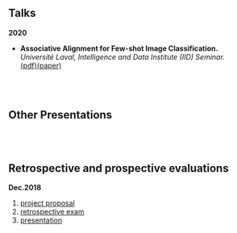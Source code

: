 ## Talks
**2020**
- **Associative Alignment for Few-shot Image Classification.**\
	_Université Laval, Intelligence and Data Institute (IID) Seminar._  
	[(pdf)](https://github.com/ArmanAfrasiyabi/Ph.D-reports-talks-presentations/blob/master/presentations/Associative%20Alignmentfor%20Few-Shot%20Image%20Classification.pdf)[(paper)](https://arxiv.org/abs/1912.05094) 







<br/>
<br/>

## Other Presentations 











<br/>
<br/>
 
## Retrospective and prospective evaluations

**Dec.2018** 
1. [project proposal](https://github.com/ArmanAfrasiyabi/Ph.D-report-exam-presentations/blob/master/retrospective%20and%20prospective%20evaluations/Reducing%20the%20need%20for%20large%20labeleddataset%20in%20the%20learning%20to%20learn%20framework.pdf)
2. [retrospective exam](https://github.com/ArmanAfrasiyabi/Ph.D-report-exam-presentations/blob/master/retrospective%20and%20prospective%20evaluations/Retrospective%20Exam.pdf)
3. [presentation]() 






